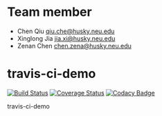 # Team member
* Chen Qiu  qiu.che@husky.neu.edu
* Xinglong Jia  jia.xi@husky.neu.edu
* Zenan Chen  chen.zena@husky.neu.edu


# travis-ci-demo

[![Build Status](https://travis-ci.org/justjavac/travis-ci-demo.svg?branch=master)](https://travis-ci.org/justjavac/travis-ci-demo)
[![Coverage Status](https://coveralls.io/repos/github/justjavac/travis-ci-demo/badge.svg?branch=master)](https://coveralls.io/github/justjavac/travis-ci-demo?branch=master)
[![Codacy Badge](https://api.codacy.com/project/badge/Grade/ef1bf2a964f54ccea507370fc165f084)](https://www.codacy.com/app/justjavac/travis-ci-demo?utm_source=github.com&amp;utm_medium=referral&amp;utm_content=justjavac/travis-ci-demo&amp;utm_campaign=Badge_Grade)

travis-ci-demo
